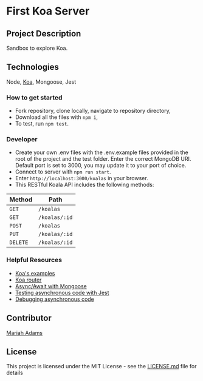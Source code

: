 # First Koa Server

## Project Description
Sandbox to explore Koa. 

## Technologies
Node, [Koa](https://github.com/koajs/koa), Mongoose, Jest

### How to get started
* Fork repository, clone locally, navigate to repository directory,
* Download all the files with `npm i`,
* To test, run `npm test`. 

### Developer
* Create your own .env files with the .env.example files provided in the root of the project and the test folder. Enter the correct MongoDB URI. Default port is set to 3000, you may update it to your port of choice.
* Connect to server with `npm run start`.
* Enter `http://localhost:3000/koalas` in your browser.
* This RESTful Koala API includes the following methods:

Method | Path
---|---
`GET` |     `/koalas`
`GET` |     `/koalas/:id`
`POST` |    `/koalas`
`PUT` |     `/koalas/:id`
`DELETE` |  `/koalas/:id`

### Helpful Resources
* [Koa's examples](https://github.com/koajs/examples)
* [Koa router](https://github.com/ZijianHe/koa-router)
* [Async/Await with Mongoose](http://thecodebarbarian.com/using-async-await-with-mocha-express-and-mongoose)
* [Testing asynchronous code with Jest](https://jestjs.io/docs/en/asynchronous)
* [Debugging asynchronous code](https://codeburst.io/debugging-asynchronous-javascipt-ed993073aeb6)

## Contributor
[Mariah Adams](https://github.com/MariahAdams)

## License
This project is licensed under the MIT License - see the [LICENSE.md](LICENSE.md) file for details
